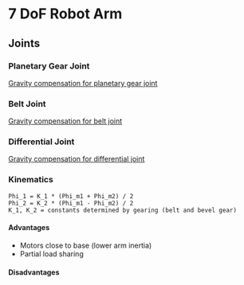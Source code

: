# 7 DoF Robot Arm

## Joints

### Planetary Gear Joint
[Gravity compensation for planetary gear joint](https://yannickkoster.github.io/gravity-compensation-robotarm/planetary_gear_module)

### Belt Joint
[Gravity compensation for belt joint](https://yannickkoster.github.io/gravity-compensation-robotarm/belt_module.html)

### Differential Joint
[Gravity compensation for differential joint](https://yannickkoster.github.io/gravity-compensation-robotarm/differential_module.html)

### Kinematics
```
Phi_1 = K_1 * (Phi_m1 + Phi_m2) / 2
Phi_2 = K_2 * (Phi_m1 - Phi_m2) / 2
K_1, K_2 = constants determined by gearing (belt and bevel gear)
```

#### Advantages
- Motors close to base (lower arm inertia)
- Partial load sharing

#### Disadvantages
